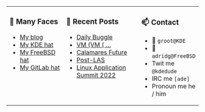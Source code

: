 
<table><tr>
  
<td valign="top" width="30%">
  
### 🙋 Many Faces

- [My blog](https://euroquis.nl/bobulate/)
- [My KDE hat](https://invent.kde.org/adridg)
- [My FreeBSD hat](https://wiki.freebsd.org/AdriaanDeGroot)
- [My GitLab hat](https://gitlab.com/adriaandegroot)
</td>

<td valign="top" width="40%">
  
### 💬 Recent Posts

<!-- BLOG-POST-LIST:START -->
- [Daily Buggle](https://euroquis.nl//freebsd/2022/05/16/buggle.html)
- [VM &lpar;VM &lpar; …](https://euroquis.nl//freebsd/2022/05/05/inception.html)
- [Calamares Future](https://euroquis.nl//calamares/2022/05/04/calamares.html)
- [Post-LAS](https://euroquis.nl//blabla/2022/05/03/las2.html)
- [Linux Application Summit 2022](https://euroquis.nl//blabla/2022/04/26/las.html)
<!-- BLOG-POST-LIST:END -->
</td>

<td valign="top" width="30%">
  
### 📫 Contact

- 📧 `groot@KDE`
- 📧 `adridg@FreeBSD`
- Twit me `@kdedude`
- IRC me `[ade]`
- Pronoun me he / him
</td>

</tr></table>
